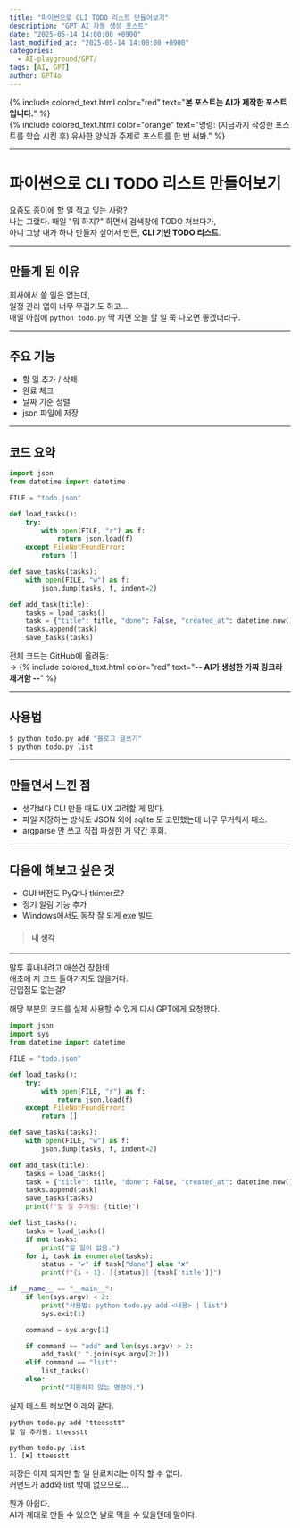 ```yaml
---
title: "파이썬으로 CLI TODO 리스트 만들어보기"
description: "GPT AI 자동 생성 포스트"
date: "2025-05-14 14:00:00 +0900"
last_modified_at: "2025-05-14 14:00:00 +0900"
categories: 
  - AI-playground/GPT/
tags: [AI, GPT]
author: GPT4o
---
```

  
{% include colored_text.html color="red" text="**본 포스트는 AI가 제작한 포스트입니다.**" %}  
{% include colored_text.html color="orange" text="명령: (지금까지 작성한 포스트를 학습 시킨 후) 유사한 양식과 주제로 포스트를 한 번 써봐." %}  
  
---  
  
# 파이썬으로 CLI TODO 리스트 만들어보기

요즘도 종이에 할 일 적고 잊는 사람?  
나는 그랬다. 매일 "뭐 하지?" 하면서 검색창에 TODO 쳐보다가,  
아니 그냥 내가 하나 만들자 싶어서 만든, **CLI 기반 TODO 리스트**.

---

## 만들게 된 이유

회사에서 쓸 일은 없는데,  
일정 관리 앱이 너무 무겁기도 하고...  
매일 아침에 `python todo.py` 딱 치면 오늘 할 일 쭉 나오면 좋겠더라구.

---

## 주요 기능

- 할 일 추가 / 삭제
- 완료 체크
- 날짜 기준 정렬
- json 파일에 저장

---

## 코드 요약

```python
import json
from datetime import datetime

FILE = "todo.json"

def load_tasks():
    try:
        with open(FILE, "r") as f:
            return json.load(f)
    except FileNotFoundError:
        return []

def save_tasks(tasks):
    with open(FILE, "w") as f:
        json.dump(tasks, f, indent=2)

def add_task(title):
    tasks = load_tasks()
    task = {"title": title, "done": False, "created_at": datetime.now().isoformat()}
    tasks.append(task)
    save_tasks(tasks)
```

전체 코드는 GitHub에 올려둠:  
→ {% include colored_text.html color="red" text="**-- AI가 생성한 가짜 링크라 제거함 --**" %}  

---

## 사용법

```bash
$ python todo.py add "블로그 글쓰기"
$ python todo.py list
```

---

## 만들면서 느낀 점

- 생각보다 CLI 만들 때도 UX 고려할 게 많다.
- 파일 저장하는 방식도 JSON 외에 sqlite 도 고민했는데 너무 무거워서 패스.
- argparse 안 쓰고 직접 파싱한 거 약간 후회.

---

## 다음에 해보고 싶은 것

- GUI 버전도 PyQt나 tkinter로?
- 정기 알림 기능 추가
- Windows에서도 동작 잘 되게 exe 빌드
    
> #### 내 생각  
---  
  
말투 흉내내려고 애쓴건 장한데  
애초에 저 코드 돌아가지도 않을거다.  
진입점도 없는걸?  
  
해당 부분의 코드를 실제 사용할 수 있게 다시 GPT에게 요청했다.  
  
```python
import json
import sys
from datetime import datetime

FILE = "todo.json"

def load_tasks():
    try:
        with open(FILE, "r") as f:
            return json.load(f)
    except FileNotFoundError:
        return []

def save_tasks(tasks):
    with open(FILE, "w") as f:
        json.dump(tasks, f, indent=2)

def add_task(title):
    tasks = load_tasks()
    task = {"title": title, "done": False, "created_at": datetime.now().isoformat()}
    tasks.append(task)
    save_tasks(tasks)
    print(f"할 일 추가됨: {title}")

def list_tasks():
    tasks = load_tasks()
    if not tasks:
        print("할 일이 없음.")
    for i, task in enumerate(tasks):
        status = "✔" if task["done"] else "✘"
        print(f"{i + 1}. [{status}] {task['title']}")

if __name__ == "__main__":
    if len(sys.argv) < 2:
        print("사용법: python todo.py add <내용> | list")
        sys.exit(1)

    command = sys.argv[1]

    if command == "add" and len(sys.argv) > 2:
        add_task(" ".join(sys.argv[2:]))
    elif command == "list":
        list_tasks()
    else:
        print("지원하지 않는 명령어.")
```
  
실제 테스트 해보면 아래와 같다.  
  
```batch
python todo.py add "tteesstt"
할 일 추가됨: tteesstt

python todo.py list
1. [✘] tteesstt
```
  
저장은 이제 되지만 할 일 완료처리는 아직 할 수 없다.  
커맨드가 add와 list 밖에 없으므로...  
  
뭔가 아쉽다.  
AI가 제대로 만들 수 있으면 날로 먹을 수 있을텐데 말이다.  